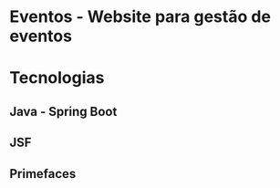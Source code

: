 # Eventos - Website para gestão de eventos

# Tecnologias
## Java - Spring Boot
## JSF
## Primefaces
